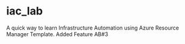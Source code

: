 # iac_lab



A quick way to learn Infrastructure Automation using Azure Resource Manager Template.
Added Feature AB#3
